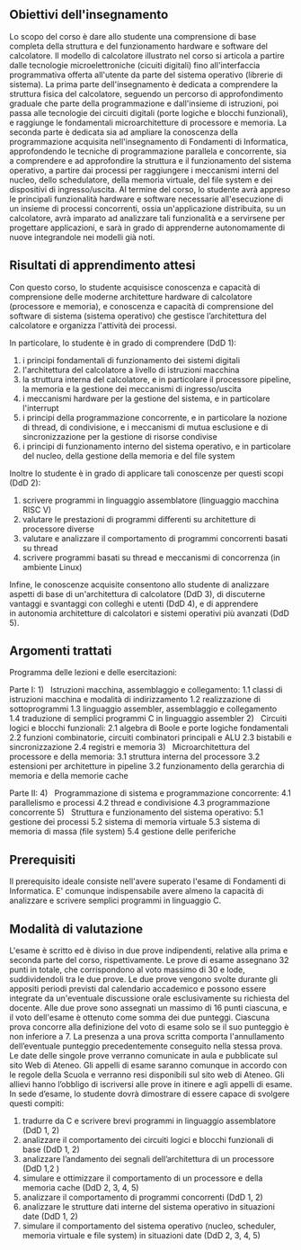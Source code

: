 ## Obiettivi dell'insegnamento
Lo scopo del corso è dare allo studente una comprensione di base completa della struttura e del funzionamento hardware e software del calcolatore. Il modello di calcolatore illustrato nel corso si articola a partire dalle tecnologie microelettroniche (cicuiti digitali) fino all'interfaccia programmativa offerta all'utente da parte del sistema operativo (librerie di sistema). La prima parte dell'insegnamento è dedicata a comprendere la struttura fisica del calcolatore, seguendo un percorso di approfondimento graduale che parte della programmazione e dall'insieme di istruzioni, poi passa alle tecnologie dei circuiti digitali (porte logiche e blocchi funzionali), e raggiunge le fondamentali microarchitetture di processore e memoria. La seconda parte è dedicata sia ad ampliare la conoscenza della programmazione acquisita nell'insegnamento di Fondamenti di Informatica, approfondendo le tecniche di programmazione parallela e concorrente, sia a comprendere e ad approfondire la struttura e il funzionamento del sistema operativo, a partire dai processi per raggiungere i meccanismi interni del nucleo, dello schedulatore, della memoria virtuale, del file system e dei dispositivi di ingresso/uscita. Al termine del corso, lo studente avrà appreso le principali funzionalità hardware e software necessarie all'esecuzione di un insieme di processi concorrenti, ossia un'applicazione distribuita, su un calcolatore, avrà imparato ad analizzare tali funzionalità e a servirsene per progettare applicazioni, e sarà in grado di apprenderne autonomamente di nuove integrandole nei modelli già noti.

## Risultati di apprendimento attesi
Con questo corso, lo studente acquisisce conoscenza e capacità di comprensione delle moderne architetture hardware di calcolatore (processore e memoria), e conoscenza e capacità di comprensione del software di sistema (sistema operativo) che gestisce l’architettura del calcolatore e organizza l'attività dei processi.

In particolare, lo studente è in grado di comprendere (DdD 1):
1) i principi fondamentali di funzionamento dei sistemi digitali
2) l'architettura del calcolatore a livello di istruzioni macchina
3) la struttura interna del calcolatore, e in particolare il processore pipeline, la memoria e la gestione dei meccanismi di ingresso/uscita
4) i meccanismi hardware per la gestione del sistema, e in particolare l'interrupt
5) i principi della programmazione concorrente, e in particolare la nozione di thread, di condivisione, e i meccanismi di mutua esclusione e di sincronizzazione per la gestione di risorse condivise
6) i principi di funzionamento interno del sistema operativo, e in particolare del nucleo, della gestione della memoria e del file system

Inoltre lo studente è in grado di applicare tali conoscenze per questi scopi (DdD 2):
1) scrivere programmi in linguaggio assemblatore (linguaggio macchina RISC V)
2) valutare le prestazioni di programmi differenti su architetture di processore diverse
3) valutare e analizzare il comportamento di programmi concorrenti basati su thread
4) scrivere programmi basati su thread e meccanismi di concorrenza (in ambiente Linux)

Infine, le conoscenze acquisite consentono allo studente di analizzare aspetti di base di un'architettura di calcolatore (DdD 3), di discuterne vantaggi e svantaggi con colleghi e utenti (DdD 4), e di apprendere in autonomia architetture di calcolatori e sistemi operativi più avanzati (DdD 5).

## Argomenti trattati
Programma delle lezioni e delle esercitazioni:

Parte I:
	1)   Istruzioni macchina, assemblaggio e collegamento:
		1.1 classi di istruzioni macchina e modalità di indirizzamento
		1.2 realizzazione di sottoprogrammi
		1.3 linguaggio assembler, assemblaggio e collegamento  
		1.4 traduzione di semplici programmi C in linguaggio assembler
	2)   Circuiti logici e blocchi funzionali:
		2.1 algebra di Boole e porte logiche fondamentali
		2.2 funzioni combinatorie, circuiti combinatori principali e ALU
		2.3 bistabili e sincronizzazione
		2.4 registri e memoria
	3)   Microarchitettura del processore e della memoria:
		3.1 struttura interna del processore
		3.2 estensioni per architetture in pipeline
		3.2 funzionamento della gerarchia di memoria e della memorie cache

Parte II:
	4)   Programmazione di sistema e programmazione concorrente:
		4.1 parallelismo e processi
		4.2 thread e condivisione
		4.3 programmazione concorrente
	5)   Struttura e funzionamento del sistema operativo:
		5.1 gestione dei processi
		5.2 sistema di memoria virtuale
		5.3 sistema di memoria di massa (file system)
		5.4 gestione delle periferiche

## Prerequisiti
Il prerequisito ideale consiste nell'avere superato l'esame di Fondamenti di Informatica. E' comunque indispensabile avere almeno la capacità di analizzare e scrivere semplici programmi in linguaggio C.

## Modalità di valutazione
L'esame è scritto ed è diviso in due prove indipendenti, relative alla prima e seconda parte del corso, rispettivamente. Le prove di esame assegnano 32 punti in totale, che corrispondono al voto massimo di 30 e lode, suddividendoli tra le due prove. Le due prove vengono svolte durante gli appositi periodi previsti dal calendario accademico e possono essere integrate da un'eventuale discussione orale esclusivamente su richiesta del docente. Alle due prove sono assegnati un massimo di 16 punti ciascuna, e il voto dell'esame è ottenuto come somma dei due punteggi. Ciascuna prova concorre alla definizione del voto di esame solo se il suo punteggio è non inferiore a 7. La presenza a una prova scritta comporta l'annullamento dell’eventuale punteggio precedentemente conseguito nella stessa prova. Le date delle singole prove verranno comunicate in aula e pubblicate sul sito Web di Ateneo. Gli appelli di esame saranno comunque in accordo con le regole della Scuola e verranno resi disponibili sul sito web di Ateneo. Gli allievi hanno l’obbligo di iscriversi alle prove in itinere e agli appelli di esame.
In sede d’esame, lo studente dovrà dimostrare di essere capace di svolgere questi compiti:
1) tradurre da C e scrivere brevi programmi in linguaggio assemblatore (DdD 1, 2)
2) analizzare il comportamento dei circuiti logici e blocchi funzionali di base (DdD 1, 2)
3) analizzare l’andamento dei segnali dell’architettura di un processore (DdD 1,2 )
4) simulare e ottimizzare il comportamento di un processore e della memoria cache (DdD 2, 3, 4, 5)
5) analizzare il comportamento di programmi concorrenti (DdD 1, 2)
6) analizzare le strutture dati interne del sistema operativo in situazioni date (DdD 1, 2)
7) simulare il comportamento del sistema operativo (nucleo, scheduler, memoria virtuale e file system) in situazioni date (DdD 2, 3, 4, 5)
